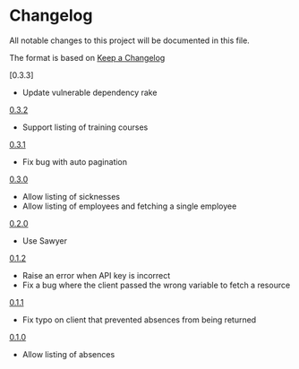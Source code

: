 # Changelog

All notable changes to this project will be documented in this file.

The format is based on [Keep a Changelog]

[0.3.3]

- Update vulnerable dependency rake

[0.3.2]

- Support listing of training courses

[0.3.1]

- Fix bug with auto pagination

[0.3.0]

- Allow listing of sicknesses
- Allow listing of employees and fetching a single employee

[0.2.0]

- Use Sawyer

[0.1.2]

- Raise an error when API key is incorrect
- Fix a bug where the client passed the wrong variable to fetch a resource

[0.1.1]

- Fix typo on client that prevented absences from being returned

[0.1.0]

- Allow listing of absences

[0.3.2]: https://github.com/dxw/breathe_ruby/releases/tag/0.3.2
[0.3.1]: https://github.com/dxw/breathe_ruby/releases/tag/0.3.1
[0.3.0]: https://github.com/dxw/breathe_ruby/releases/tag/0.3.0
[0.2.0]: https://github.com/dxw/breathe_ruby/releases/tag/0.2.0
[0.1.2]: https://github.com/dxw/breathe_ruby/releases/tag/0.1.2
[0.1.1]: https://github.com/dxw/breathe_ruby/releases/tag/0.1.1
[0.1.0]: https://github.com/dxw/breathe_ruby/releases/tag/0.1.0
[keep a changelog]: https://keepachangelog.com/en/1.0.0/
